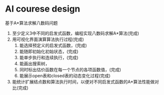 # AI courese design

基于A*算法求解八数码问题

1. 至少定义3中不同的启发式函数，编程实现八数码求解A*算法(完成)
2. 用可视化界面演算算法执行过程(完成)
   1. 能选择预定义的启发式函数，(完成)
   2. 能随即初始化初始状态，(完成)
   3. 能单步执行和连续执行，(完成)
   4. 能画出搜索树，
   5. 同时标出估价函数在每一个节点的各项函数值，(完成)
   6. 能展示open表和closed表的动态变化过程(完成)
3. 能统计扩展结点数和算法执行时间，以便对不同启发式函数的A*算法性能做对比(完成)
